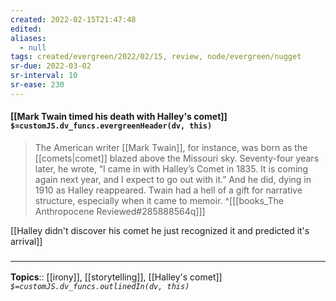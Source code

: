 ```yaml
---
created: 2022-02-15T21:47:48 
edited: 
aliases:
  - null
tags: created/evergreen/2022/02/15, review, node/evergreen/nugget
sr-due: 2022-03-02
sr-interval: 10
sr-ease: 230
---
```


#### [[Mark Twain timed his death with Halley's comet]] `$=customJS.dv_funcs.evergreenHeader(dv, this)`

> The American writer [[Mark Twain]], for instance, was born as the [[comets|comet]] blazed above the Missouri sky. Seventy-four years later, he wrote, “I came in with Halley’s Comet in 1835. It is coming again next year, and I expect to go out with it.” And he did, dying in 1910 as Halley reappeared. Twain had a hell of a gift for narrative structure, especially when it came to memoir. 
^[[[books_The Anthropocene Reviewed#285888564q]]]

[[Halley didn't discover his comet he just recognized it and predicted it's arrival]]
### <hr class="footnote"/>

**Topics**:: [[irony]], [[storytelling]], [[Halley's comet]]
*`$=customJS.dv_funcs.outlinedIn(dv, this)`*
